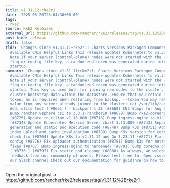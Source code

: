 ```yaml
---
title: v1.31.12+rke2r1
date: '2025-08-26T23:04:30+00:00'
tags:
- rke2
source: RKE2 Releases
external_url: https://github.com/rancher/rke2/releases/tag/v1.31.12%2Brke2r1
post_kind: release
draft: false
tldr: 'Changes since v1.31.11+rke2r1: Charts Versions Packaged Component Versions
  Available CNIs Helpful Links This release updates Kubernetes to v1.31.12. Important
  Note If your server (control-plane) nodes were not started with the --token CLI
  flag or config file key, a randomized token was generated during initial cluster
  startup.'
summary: 'Changes since v1.31.11+rke2r1: Charts Versions Packaged Component Versions
  Available CNIs Helpful Links This release updates Kubernetes to v1.31.12. Important
  Note If your server (control-plane) nodes were not started with the --token CLI
  flag or config file key, a randomized token was generated during initial cluster
  startup. This key is used both for joining new nodes to the cluster, and for encrypting
  cluster bootstrap data within the datastore. Ensure that you retain a copy of this
  token, as is required when restoring from backup. --token You may retrieve the token
  value from any server already joined to the cluster: cat /var/lib/rancher/rke2/server/token
  Add. utils test ( #8651 ) - backport 1.31 (#8660) CNI Bumps for Aug 25 release (#8691)
  Bump rancher vsphere csi to 3.3.1-rancher10 (#8679) Bump rke2-coredns to 1.43.100
  (#8725) Update to cilium v1.18.000 (#8718) Bump ingress-nginx to v1.12.4-hardened6
  (#8734) Update Kubernetes Metrics Server chart 3.13.000 (#8743) Separate pod template
  generation and static pod execution code (#8748) Bump k3s (#8751) Add prime ribs
  index upload and cache invalidation (#8709) Bump K3s version for certificate startup
  check fix (#8764) Update K8s to v1.31.12 and Go 1.23.11 (#8771) Fix missing ECM
  config (#8776) Fix uploader authentication (#8781) Bump k3s for metric and event
  fixes (#8787) Bump ingress-nginx to hardened7 (#8791) Bump coredns chart and image
  ( #8736 ) (#8797) Fix static pod cleanup (#8808) As always, we welcome and appreciate
  feedback from our community of users. Please feel free to: Open issues here Join
  our Slack channel Check out our documentation for guidance on how to get started.'
---
```

Open the original post ↗ https://github.com/rancher/rke2/releases/tag/v1.31.12%2Brke2r1
